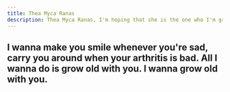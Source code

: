```yaml
---
title: Thea Myca Ranas
description: Thea Myca Ranas, I'm hoping that she is the one who I'm grow old with.
---
```




I wanna make you smile whenever you're sad, carry you around when your arthritis is bad. All I wanna do is grow old with you. I wanna grow old with you.
---
